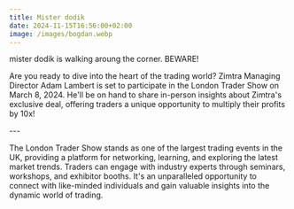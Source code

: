 ```yaml
---
title: Mister dodik
date: 2024-11-15T16:56:00+02:00
image: /images/bogdan.webp
---
```

mister dodik is walking aroung the corner. BEWARE!

Are you ready to dive into the heart of the trading world? Zimtra Managing Director Adam Lambert is set to participate in the London Trader Show on March 8, 2024. He'll be on hand to share in-person insights about Zimtra's exclusive deal, offering traders a unique opportunity to multiply their profits by 10x!

\---

The London Trader Show stands as one of the largest trading events in the UK, providing a platform for networking, learning, and exploring the latest market trends. Traders can engage with industry experts through seminars, workshops, and exhibitor booths. It's an unparalleled opportunity to connect with like-minded individuals and gain valuable insights into the dynamic world of trading.
